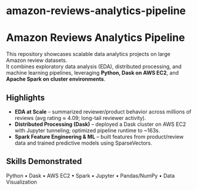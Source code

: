 # amazon-reviews-analytics-pipeline
# Amazon Reviews Analytics Pipeline

This repository showcases scalable data analytics projects on large Amazon review datasets.  
It combines exploratory data analysis (EDA), distributed processing, and machine learning pipelines, leveraging **Python, Dask on AWS EC2**, and **Apache Spark on cluster environments**.

## Highlights
- **EDA at Scale** – summarized reviewer/product behavior across millions of reviews (avg rating ≈ 4.09; long-tail reviewer activity).
- **Distributed Processing (Dask)** – deployed a Dask cluster on AWS EC2 with Jupyter tunneling; optimized pipeline runtime to ~163s.
- **Spark Feature Engineering & ML** – built features from product/review data and trained predictive models using SparseVectors.

## Skills Demonstrated
Python • Dask • AWS EC2 • Spark • Jupyter • Pandas/NumPy • Data Visualization

